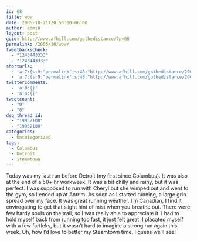 ```yaml
---
id: 68
title: wow
date: 2005-10-21T20:50:00-06:00
author: admin
layout: post
guid: http://www.afhill.com/gothedistance/?p=68
permalink: /2005/10/wow/
tweetbackscheck:
  - "1243443333"
  - "1243443333"
shorturls:
  - 'a:7:{s:9:"permalink";s:48:"http://www.afhill.com/gothedistance/2005/10/wow/";s:4:"isgd";s:17:"http://is.gd/ztbR";s:5:"bitly";s:19:"http://bit.ly/1WPE2";s:5:"snipr";s:22:"http://snipr.com/hxs4l";s:5:"snurl";s:22:"http://snurl.com/hxs4l";s:7:"snipurl";s:24:"http://snipurl.com/hxs4l";s:7:"tinyurl";s:25:"http://tinyurl.com/olngum";}'
  - 'a:7:{s:9:"permalink";s:48:"http://www.afhill.com/gothedistance/2005/10/wow/";s:4:"isgd";s:17:"http://is.gd/ztbR";s:5:"bitly";s:19:"http://bit.ly/1WPE2";s:5:"snipr";s:22:"http://snipr.com/hxs4l";s:5:"snurl";s:22:"http://snurl.com/hxs4l";s:7:"snipurl";s:24:"http://snipurl.com/hxs4l";s:7:"tinyurl";s:25:"http://tinyurl.com/olngum";}'
twittercomments:
  - 'a:0:{}'
  - 'a:0:{}'
tweetcount:
  - "0"
  - "0"
dsq_thread_id:
  - "19952100"
  - "19952100"
categories:
  - Uncategorized
tags:
  - Columbus
  - Detroit
  - Steamtown
---
```

Today was my last run before Detroit (my first since Columbus). It was also at the end of a 50+ hr workweek. It was a bit chilly and rainy, but it was perfect. I was supposed to run with Cheryl but she wimped out and went to the gym, so I ended up at Antrim. As soon as I started running, a large grin spread over my face. It was great running weather. I&#8217;m Canadian, I find it envirogating to get that slight hint of mist when you breathe out. There were few hardy souls on the trail, so I was really able to appreciate it. I had to hold myself back from running too fast, it just felt great. I placated myself with a few fartleks, but it wasn&#8217;t hard to imagine a strong run again this week. Oh, how I&#8217;d love to better my Steamtown time. I guess we&#8217;ll see!